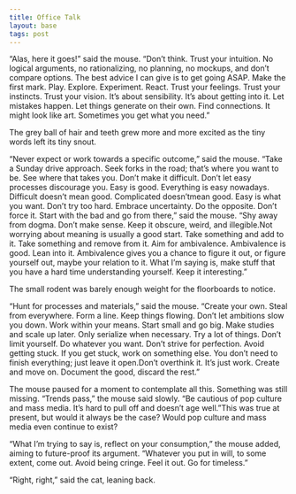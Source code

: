```yaml
---
title: Office Talk
layout: base
tags: post
---
```


“Alas, here it goes!” said the mouse. “Don’t think. Trust your intuition.
No logical arguments, no rationalizing, no planning, no mockups,
and don’t compare options. The best advice I can give is to get going ASAP.
Make the first mark. Play. Explore. Experiment. React. Trust your feelings.
Trust your instincts. Trust your vision. It’s about sensibility. It’s about getting into it.
Let mistakes happen. Let things generate on their own. Find connections. It might look like art. Sometimes you get what you need.”

The grey ball of hair and teeth grew more and more excited as the tiny words left its tiny snout.

“Never expect or work towards a specific outcome,” said the mouse. “Take a Sunday drive approach. Seek forks in the road; that’s where you want to be. See where that takes you. Don’t make it difficult. Don’t let easy processes discourage you. Easy is good. Everything is easy nowadays. Difficult doesn’t mean good. Complicated doesn’tmean good. Easy is what you want. Don’t try too hard. Embrace uncertainty.
Do the opposite. Don’t force it. Start with the bad and go from there,” said the mouse. “Shy away from dogma. Don’t make sense. Keep it obscure, weird, and illegible.Not worrying about meaning is usually a good start. Take something and add to it. Take something and remove from it. Aim for ambivalence. Ambivalence is good. Lean into it. Ambivalence gives you a chance to figure it out, or figure yourself out, maybe your relation to it. What I’m saying is, make stuff that you have a hard time understanding yourself. Keep it interesting.”

The small rodent was barely enough weight for the floorboards to notice.

“Hunt for processes and materials,” said the mouse. “Create your own. Steal from everywhere. Form a line. Keep things flowing. Don’t let ambitions slow you down. Work within your means. Start small and go big. Make studies and scale up later. Only serialize when necessary. Try a lot of things. Don’t limit yourself. Do whatever you want. Don’t strive for perfection. Avoid getting stuck. If you get stuck, work on something else. You don’t need to finish everything; just leave it open.Don’t overthink it. It’s just work. Create and move on. Document the good, discard the rest.”

The mouse paused for a moment to contemplate all this. Something was still missing.
“Trends pass,” the mouse said slowly. “Be cautious of pop culture and mass media. It’s hard to pull off and doesn’t age well.”This was true at present, but would it always be the case? Would pop culture and mass media even continue to exist?

“What I’m trying to say is, reflect on your consumption,” the mouse added, aiming to future-proof its argument. “Whatever you put in will, to some extent, come out. Avoid being cringe. Feel it out. Go for timeless.”

“Right, right,” said the cat, leaning back.
